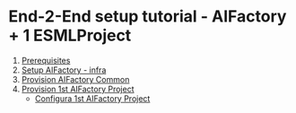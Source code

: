 # End-2-End setup tutorial - AIFactory + 1 ESMLProject

1) [Prerequisites](../10-19/12-prerequisites-setup.md)
2) [Setup AIFactory - infra](../10-19/13-setup-aifactory.md)
3) [Provision AIFactory Common](../20-29/24-create-AIFactory-common.md)
3) [Provision 1st AIFactory Project](../20-29/24-create-AIFactory-project.md)
    - [Configura 1st AIFactory Project](../20-29/24-create-AIFactory-project.md)
